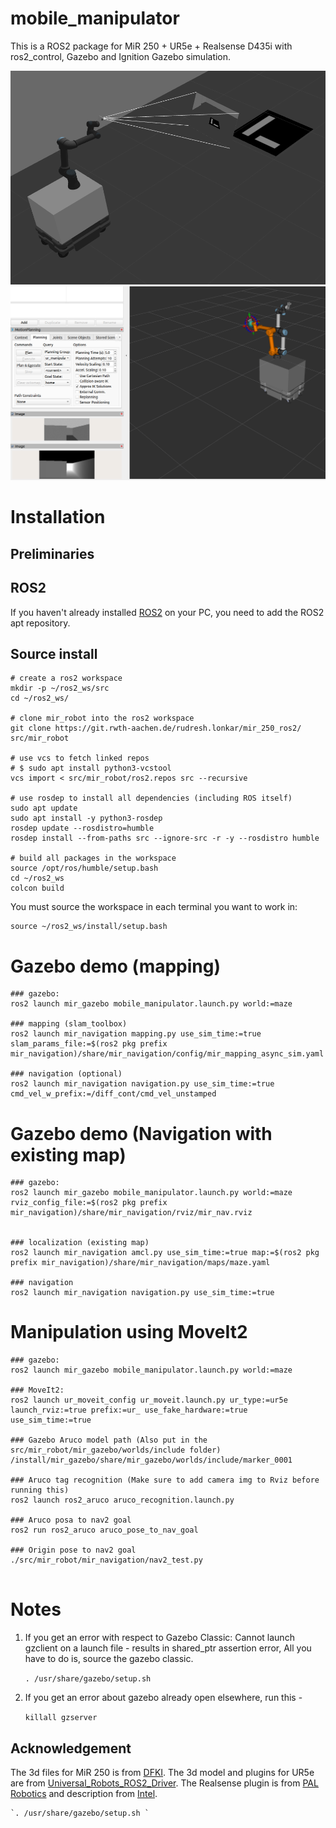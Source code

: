 # mobile_manipulator
This is a ROS2 package for MiR 250 + UR5e + Realsense D435i with ros2_control, Gazebo and Ignition Gazebo simulation.

![alt text](mobile_manipulator.png)
![alt text](moveit2.png)


# Installation

## Preliminaries
## ROS2
If you haven't already installed [ROS2](https://docs.ros.org/en/humble/Installation/Ubuntu-Install-Debians.html) on your PC, you need to add the ROS2 apt repository.

## Source install
```
# create a ros2 workspace
mkdir -p ~/ros2_ws/src
cd ~/ros2_ws/

# clone mir_robot into the ros2 workspace
git clone https://git.rwth-aachen.de/rudresh.lonkar/mir_250_ros2/ src/mir_robot

# use vcs to fetch linked repos
# $ sudo apt install python3-vcstool
vcs import < src/mir_robot/ros2.repos src --recursive

# use rosdep to install all dependencies (including ROS itself)
sudo apt update
sudo apt install -y python3-rosdep
rosdep update --rosdistro=humble
rosdep install --from-paths src --ignore-src -r -y --rosdistro humble

# build all packages in the workspace
source /opt/ros/humble/setup.bash
cd ~/ros2_ws
colcon build
```
You must source the workspace in each terminal you want to work in:
```
source ~/ros2_ws/install/setup.bash
```

# Gazebo demo (mapping)
```
### gazebo:
ros2 launch mir_gazebo mobile_manipulator.launch.py world:=maze

### mapping (slam_toolbox)
ros2 launch mir_navigation mapping.py use_sim_time:=true slam_params_file:=$(ros2 pkg prefix mir_navigation)/share/mir_navigation/config/mir_mapping_async_sim.yaml

### navigation (optional)
ros2 launch mir_navigation navigation.py use_sim_time:=true cmd_vel_w_prefix:=/diff_cont/cmd_vel_unstamped
```

# Gazebo demo (Navigation with existing map)
```
### gazebo:
ros2 launch mir_gazebo mobile_manipulator.launch.py world:=maze rviz_config_file:=$(ros2 pkg prefix mir_navigation)/share/mir_navigation/rviz/mir_nav.rviz


### localization (existing map)
ros2 launch mir_navigation amcl.py use_sim_time:=true map:=$(ros2 pkg prefix mir_navigation)/share/mir_navigation/maps/maze.yaml

### navigation
ros2 launch mir_navigation navigation.py use_sim_time:=true
```

# Manipulation using MoveIt2
```
### gazebo:
ros2 launch mir_gazebo mobile_manipulator.launch.py world:=maze

### MoveIt2:
ros2 launch ur_moveit_config ur_moveit.launch.py ur_type:=ur5e launch_rviz:=true prefix:=ur_ use_fake_hardware:=true use_sim_time:=true

### Gazebo Aruco model path (Also put in the src/mir_robot/mir_gazebo/worlds/include folder)
/install/mir_gazebo/share/mir_gazebo/worlds/include/marker_0001

### Aruco tag recognition (Make sure to add camera img to Rviz before running this)
ros2 launch ros2_aruco aruco_recognition.launch.py

### Aruco posa to nav2 goal
ros2 run ros2_aruco aruco_pose_to_nav_goal

### Origin pose to nav2 goal
./src/mir_robot/mir_navigation/nav2_test.py 


```

# Notes

1. If you get an error with respect to Gazebo Classic: Cannot launch gzclient on a launch file - results in shared_ptr assertion error, All you have to do is, source the gazebo classic. 

    `. /usr/share/gazebo/setup.sh `
2. If you get an error about gazebo already open elsewhere, run this -

    `killall gzserver `

## Acknowledgement

The 3d files for MiR 250 is from [DFKI](https://github.com/DFKI-NI/mir_robot).
The 3d model and plugins for UR5e are from [Universal_Robots_ROS2_Driver](https://github.com/UniversalRobots/Universal_Robots_ROS2_Driver).
The Realsense plugin is from [PAL Robotics](https://github.com/pal-robotics/realsense_gazebo_plugin/tree/foxy-devel) and description from [Intel](https://github.com/IntelRealSense/realsense-ros).

    `. /usr/share/gazebo/setup.sh `
